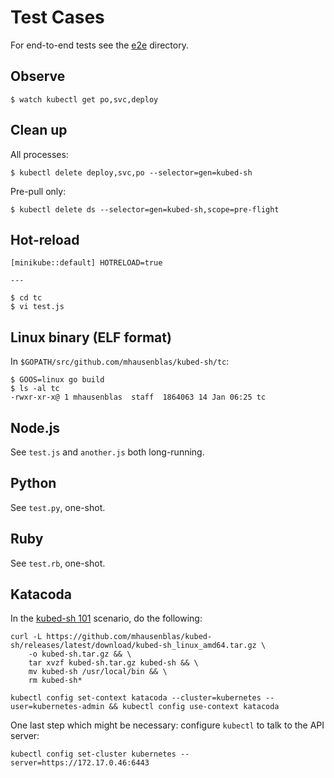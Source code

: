 # Test Cases

For end-to-end tests see the [e2e](e2e/) directory.

## Observe

```
$ watch kubectl get po,svc,deploy
```

## Clean up

All processes:

```
$ kubectl delete deploy,svc,po --selector=gen=kubed-sh
```

Pre-pull only:

```
$ kubectl delete ds --selector=gen=kubed-sh,scope=pre-flight
```

## Hot-reload

```
[minikube::default] HOTRELOAD=true

---

$ cd tc
$ vi test.js
```

## Linux binary (ELF format)

In `$GOPATH/src/github.com/mhausenblas/kubed-sh/tc`:

```
$ GOOS=linux go build
$ ls -al tc
-rwxr-xr-x@ 1 mhausenblas  staff  1864063 14 Jan 06:25 tc
```

## Node.js

See `test.js` and `another.js` both long-running.

## Python

See `test.py`, one-shot.

## Ruby

See `test.rb`, one-shot.


## Katacoda

In the [kubed-sh 101](https://www.katacoda.com/mhausenblas/scenarios/kubed-sh_101) scenario, do the following:

```
curl -L https://github.com/mhausenblas/kubed-sh/releases/latest/download/kubed-sh_linux_amd64.tar.gz \
    -o kubed-sh.tar.gz && \
    tar xvzf kubed-sh.tar.gz kubed-sh && \
    mv kubed-sh /usr/local/bin && \
    rm kubed-sh*

kubectl config set-context katacoda --cluster=kubernetes --user=kubernetes-admin && kubectl config use-context katacoda
```

One last step which might be necessary: configure `kubectl` to talk to the API server:

```
kubectl config set-cluster kubernetes --server=https://172.17.0.46:6443
```
